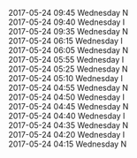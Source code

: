 2017-05-24 09:45 Wednesday  N  
2017-05-24 09:40 Wednesday  I  
2017-05-24 09:35 Wednesday  N  
2017-05-24 06:15 Wednesday  I  
2017-05-24 06:05 Wednesday  N  
2017-05-24 05:55 Wednesday  I  
2017-05-24 05:25 Wednesday  N  
2017-05-24 05:10 Wednesday  I  
2017-05-24 04:55 Wednesday  N  
2017-05-24 04:50 Wednesday  I  
2017-05-24 04:45 Wednesday  N  
2017-05-24 04:40 Wednesday  I  
2017-05-24 04:35 Wednesday  N  
2017-05-24 04:20 Wednesday  I  
2017-05-24 04:15 Wednesday  N  
